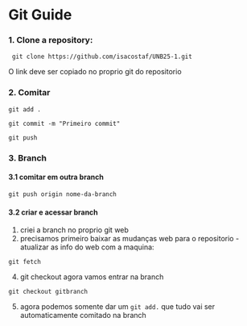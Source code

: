 # Git Guide

### 1. Clone a repository:
``` git clone https://github.com/isacostaf/UNB25-1.git```

O link deve ser copiado no proprio git do repositorio

### 2. Comitar
```git add .```

```git commit -m "Primeiro commit"```

```git push```

### 3. Branch
#### 3.1 comitar em outra branch
```git push origin nome-da-branch```

#### 3.2 criar e acessar branch
1. criei a branch no proprio git web
2. precisamos primeiro baixar as mudanças web para o repositorio - atualizar as info do web com a maquina:

```git fetch```

4. git checkout agora vamos entrar na branch

```git checkout gitbranch```

5. agora podemos somente dar um ```git add.``` que tudo vai ser automaticamente comitado na branch

